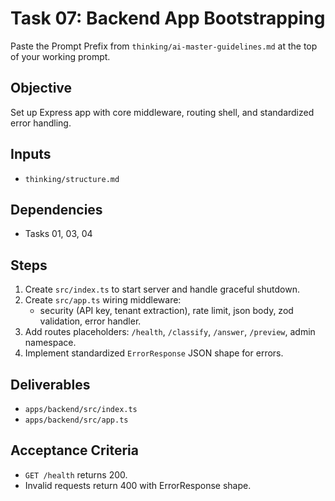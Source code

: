 # Task 07: Backend App Bootstrapping

Paste the Prompt Prefix from `thinking/ai-master-guidelines.md` at the top of your working prompt.

## Objective
Set up Express app with core middleware, routing shell, and standardized error handling.

## Inputs
- `thinking/structure.md`

## Dependencies
- Tasks 01, 03, 04

## Steps
1. Create `src/index.ts` to start server and handle graceful shutdown.
2. Create `src/app.ts` wiring middleware:
   - security (API key, tenant extraction), rate limit, json body, zod validation, error handler.
3. Add routes placeholders: `/health`, `/classify`, `/answer`, `/preview`, admin namespace.
4. Implement standardized `ErrorResponse` JSON shape for errors.

## Deliverables
- `apps/backend/src/index.ts`
- `apps/backend/src/app.ts`

## Acceptance Criteria
- `GET /health` returns 200.
- Invalid requests return 400 with ErrorResponse shape.

